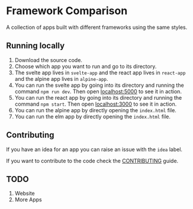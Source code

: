 # Framework Comparison

A collection of apps built with different frameworks using the same styles.

## Running locally

1. Download the source code.
2. Choose which app you want to run and go to its directory.
3. The svelte app lives in `svelte-app` and the react app lives in `react-app` and the alpine app lives in `alpine-app`.
4. You can run the svelte app by going into its directory and running the command `npm run dev`. Then open [localhost:5000](http://localhost:5000) to see it in action.
5. You can run the react app by going into its directory and running the command `npm start`. Then open [localhost:3000](http://localhost:3000) to see it in action.
6. You can run the alpine app by directly opening the `index.html` file.
7. You can run the elm app by directly opening the `index.html` file.

## Contributing

If you have an idea for an app you can raise an issue with the `idea` label.

If you want to contribute to the code check the [CONTRIBUTING](CONTRIBUTING.md) guide.

## TODO

1. Website
2. More Apps
